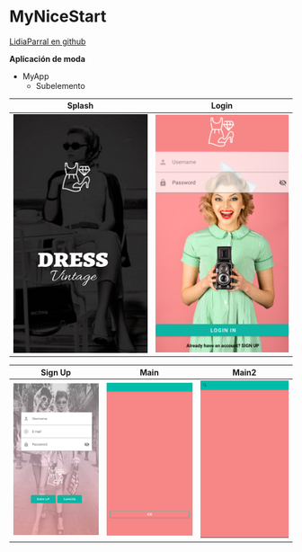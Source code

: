 # MyNiceStart

[LidiaParral en github](https://github.com/LidiaParral)

**Aplicación de moda**

* MyApp
  * Subelemento


Splash | Login
------ | ------
![](img/splash.png) | ![](img/login.png)


Sign Up | Main | Main2
------- | ---- | -----
![](img/SignUp.png) | ![](img/Main.png) | ![](img/Main2.png)
